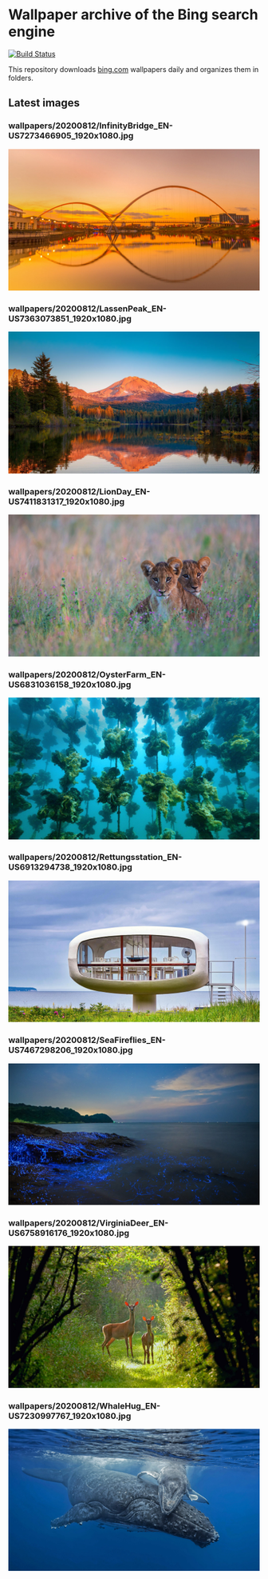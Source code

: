# Wallpaper archive of the Bing search engine

[![Build Status](https://travis-ci.org/kijart/bing-daily-images-dl.svg?branch=wallpapers)](https://travis-ci.org/kijart/bing-daily-images-dl)

This repository downloads [bing.com](https://www.bing.com) wallpapers daily and organizes them in folders.

## Latest images

<!-- Wallpapers -->

### wallpapers/20200812/InfinityBridge_EN-US7273466905_1920x1080.jpg

![wallpapers/20200812/InfinityBridge_EN-US7273466905_1920x1080.jpg](wallpapers/20200812/InfinityBridge_EN-US7273466905_1920x1080.jpg)

### wallpapers/20200812/LassenPeak_EN-US7363073851_1920x1080.jpg

![wallpapers/20200812/LassenPeak_EN-US7363073851_1920x1080.jpg](wallpapers/20200812/LassenPeak_EN-US7363073851_1920x1080.jpg)

### wallpapers/20200812/LionDay_EN-US7411831317_1920x1080.jpg

![wallpapers/20200812/LionDay_EN-US7411831317_1920x1080.jpg](wallpapers/20200812/LionDay_EN-US7411831317_1920x1080.jpg)

### wallpapers/20200812/OysterFarm_EN-US6831036158_1920x1080.jpg

![wallpapers/20200812/OysterFarm_EN-US6831036158_1920x1080.jpg](wallpapers/20200812/OysterFarm_EN-US6831036158_1920x1080.jpg)

### wallpapers/20200812/Rettungsstation_EN-US6913294738_1920x1080.jpg

![wallpapers/20200812/Rettungsstation_EN-US6913294738_1920x1080.jpg](wallpapers/20200812/Rettungsstation_EN-US6913294738_1920x1080.jpg)

### wallpapers/20200812/SeaFireflies_EN-US7467298206_1920x1080.jpg

![wallpapers/20200812/SeaFireflies_EN-US7467298206_1920x1080.jpg](wallpapers/20200812/SeaFireflies_EN-US7467298206_1920x1080.jpg)

### wallpapers/20200812/VirginiaDeer_EN-US6758916176_1920x1080.jpg

![wallpapers/20200812/VirginiaDeer_EN-US6758916176_1920x1080.jpg](wallpapers/20200812/VirginiaDeer_EN-US6758916176_1920x1080.jpg)

### wallpapers/20200812/WhaleHug_EN-US7230997767_1920x1080.jpg

![wallpapers/20200812/WhaleHug_EN-US7230997767_1920x1080.jpg](wallpapers/20200812/WhaleHug_EN-US7230997767_1920x1080.jpg)

